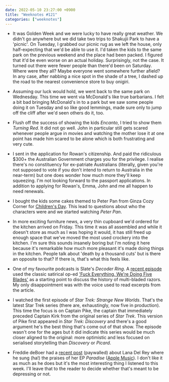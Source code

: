 ```yaml
---
date: 2022-05-10 23:27:00 +0900
title: "Weeknotes #121"
categories: ["weeknotes"]
---
```


- It was Golden Week and we were lucky to have really great weather. We didn't go anywhere but we did take two trips to Shakujii Park to have a 'picnic'. On Tuesday, I grabbed our picnic rug as we left the house, only half-expecting that we'd be able to use it. I'd taken the kids to the same park on the previous weekend and the place had been packed. I figured that it'd be even worse on an actual holiday. Surprisingly, not the case. It turned out there were fewer people than there'd been on Saturday. Where were they all? Maybe everyone went somewhere further afield? In any case, after nabbing a nice spot in the shade of a tree, I dashed up the road to the nearest convenience store to buy onigiri.

- Assuming our luck would hold, we went back to the same park on Wednesday. This time we went via McDonald's like true barbarians. I felt a bit bad bringing McDonald's in to a park but we saw some people doing it on Tuesday and so like good lemmings, made sure only to jump off the cliff after we'd seen others do it, too.

- Flush off the success of showing the kids _Encanto_, I tried to show them _Turning Red_. It did not go well. John in particular still gets scared whenever people argue in movies and watching the mother lose it at one point has made him scared to be alone which is both frustrating and very cute.

- I sent in the application for Rowan's citizenship. And paid the ridiculous $300+ the Australian Government charges you for the privilege. I realise there's no constituency for ex-patriate Australians (literally, given you're not supposed to vote if you don't intend to return to Australia in the near-term) but one does wonder how much more they'll keep squeezing. I'm not looking forward to the passport applications. In addition to applying for Rowan's, Emma, John and me all happen to need renewals.

- I bought the kids some cakes themed to Peter Pan from Ginza Cozy Corner for [Children's Day](https://en.wikipedia.org/wiki/Children%27s_Day_(Japan)). This lead to questions about who the characters were and we started watching _Peter Pan_.

- In more exciting furniture news, a very thin cupboard we'd ordered for the kitchen arrived on Friday. This time it was all assembled and while it doesn't store as much as I was hoping it would, it has still freed up enough space that we've moved the most used crockery into the kitchen. I'm sure this sounds insanely boring but I'm noting it here because it's remarkable how much more pleasant it's made doing things in the kitchen. People talk about 'death by a thousand cuts' but is there an opposite to that? If there is, that's what this feels like.

- One of my favourite podcasts is Slate's _Decoder Ring_. A [recent episode](https://slate.com/podcasts/decoder-ring/2022/04/for-decades-razors-had-one-blade-the-razor-blade-wars-changed-that) used the classic satirical op-ed ['Fuck Everything, We're Doing Five Blades'](https://www.theonion.com/fuck-everything-were-doing-five-blades-1819584036) as a starting point to discuss the history of multi-bladed razors. My only disappointment was with the voice used to read excerpts from the article.

- I watched the first episode of _Star Trek: Strange New Worlds_. That's the latest Star Trek series (there are, exhaustingly, now five in production). This time the focus is on Captain Pike, the captain that immediately preceded Captain Kirk from the original series of _Star Trek_. This version of Pike first appeared in _Star Trek: Discovery_ and there's a good argument he's the best thing that's come out of that show. The episode wasn't one for the ages but it did indicate this series would be much closer aligned to the original: more optimistic and less focused on serialised storytelling than _Discovery_ or _Picard_.

- Freddie deBoer had a [recent post](https://freddiedeboer.substack.com/p/you-end-up-becoming-yourself) (paywalled) about Lana Del Rey where he sung (ha!) the praises of her EP _Paradise_ ([Apple Music](https://music.apple.com/us/album/paradise/1440853031)). I don't like it as much as he does but it's the most interesting thing I listened to this week. I'll leave that to the reader to decide whether that's meant to be depressing or not.
